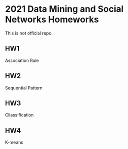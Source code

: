 # 2021 Data Mining and Social Networks Homeworks

This is not official repo.

## HW1

Association Rule

## HW2

Sequential Pattern

## HW3

Cliassification

## HW4

K-means
